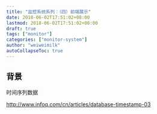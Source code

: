 ```yaml
---
title: "监控系统系列：（四）前端展示"
date: 2018-06-02T17:51:02+08:00
lastmod: 2018-06-02T17:51:02+08:00
draft: true
tags: ["monitor"]
categories: ["monitor-system"]
author: "weiweimilk"
autoCollapseToc: true
---
```




## 背景
时间序列数据


http://www.infoq.com/cn/articles/database-timestamp-03
